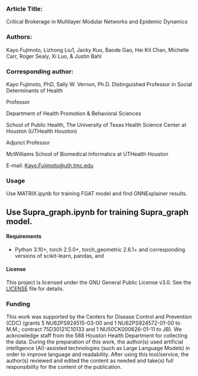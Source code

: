 
### Article Title: 

Critical Brokerage in Multilayer Modular Networks and Epidemic Dynamics

### Authors: 

Kayo Fujimoto, Lizhong Liu1, Jacky Kuo, Baode Gao, Hei Kit Chan, Michelle Carr, Roger Sealy, Xi Luo, & Justin Bahl

### Corresponding author: 

Kayo Fujimoto, PhD,
Sally W. Vernon, Ph.D. Distinguished Professor in Social Determinants of Health

Professor

Department of Health Promotion & Behavioral Sciences

School of Public Health, The University of Texas Health Science Center at Houston (UTHealth Houston)

Adjunct Professor

McWilliams School of Biomedical Informatics at UTHealth Houston

E-mail: Kayo.Fujimoto@uth.tmc.edu

### Usage
Use MATRIX.ipynb for training FGAT model and find GNNExplainer results.

Use Supra_graph.ipynb for training Supra_graph model.
-----
#### Requirements

* Python 3.10+, torch 2.5.0+, torch_geometric 2.6.1+ and corresponding versions of scikit-learn, pandas, and 

#### License
This project is licensed under the GNU General Public License v3.0. See the [LICENSE](./LICENSE) file for details.

### Funding

This work was supported by the Centers for Disease Control and Prevention (CDC) (grants 5 NU62PS924515-03-00 and 1 NU62PS924572-01-00 to M.M.; contract 75D30121C10133 and 1 NU50CK000626-01-11 to JB). We acknowledge staff from the 588 Houston Health Department for collecting the data. During the preparation of this work, the author(s) used artificial intelligence (AI)-assisted technologies (such as Large Language Models) in order to improve language and readability. After using this tool/service, the author(s) reviewed and edited the content as needed and take(s) full responsibility for the content of the publication.